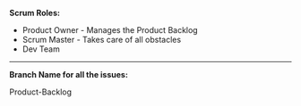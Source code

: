 
**Scrum Roles:**
- Product Owner - Manages the Product Backlog
- Scrum Master - Takes care of all obstacles
- Dev Team

--- 

**Branch Name for all the issues:**

Product-Backlog